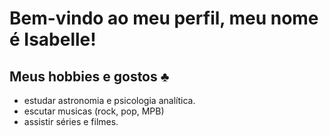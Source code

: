  # Bem-vindo ao meu perfil, meu nome é Isabelle!
 
 ## Meus hobbies e gostos ♣️
 
- estudar astronomia e psicologia analítica. 
- escutar musicas (rock, pop, MPB)
- assistir séries e filmes.

